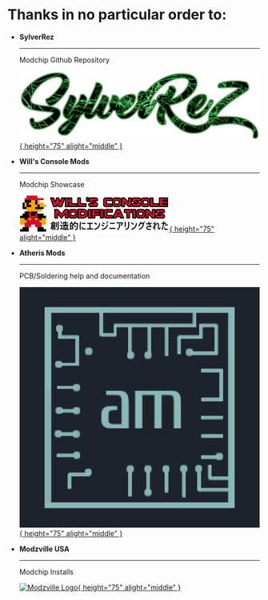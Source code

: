 # Thanks in no particular order to:


<div class="grid cards" markdown>

-   __SylverRez__

    ---

    Modchip Github Repository

    [![SylverRezLogo](thanks/SylverReZ_new_logo.png){ height="75" alight="middle" }](https://github.com/m4x10187/ps2-modchip-files)


-   __Will's Console Mods__

    ---

    Modchip Showcase

    [![Willsconsolemods](thanks/willsconsolemods.png){ height="75" alight="middle" }](https://www.willsconsolemodifications.co.uk/ps2-wiki/chips.php)


-   __Atheris Mods__

    ---

    PCB/Soldering help and documentation

    [![Atheris Logo](thanks/atherismods.bmp){ height="75" alight="middle" }](https://linktr.ee/atherismods)


-   __Modzville USA__

    ---

    Modchip Installs

    [![Modzville Logo](thanks/mvusalogo.avif){ height="75" alight="middle" }](https://modzvilleusa.com/)


</div>